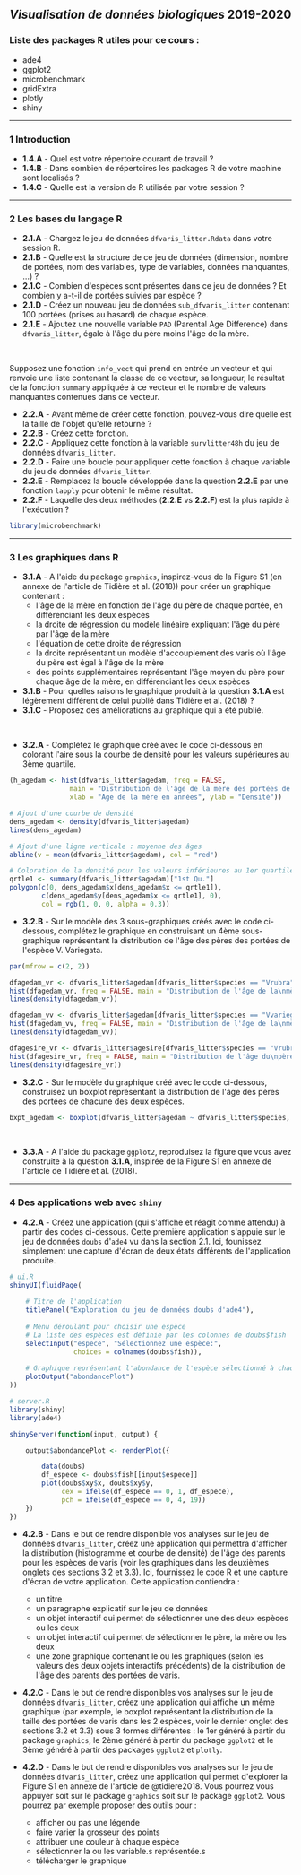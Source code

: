 *Visualisation de données biologiques* 2019-2020
-------------

### Liste des packages R utiles pour ce cours :

- ade4
- ggplot2
- microbenchmark
- gridExtra
- plotly
- shiny

-------------------


### 1 Introduction


- **1.4.A** - Quel est votre répertoire courant de travail ?
- **1.4.B** - Dans combien de répertoires les packages R de votre machine sont localisés ?
- **1.4.C** - Quelle est la version de R utilisée par votre session ?

-------------------


### 2 Les bases du langage R

- **2.1.A** - Chargez le jeu de données `dfvaris_litter.Rdata` dans votre session R.
- **2.1.B** - Quelle est la structure de ce jeu de données (dimension, nombre de portées, nom des variables, type de variables, données manquantes, ...) ?
- **2.1.C** - Combien d'espèces sont présentes dans ce jeu de données ? Et combien y a-t-il de portées suivies par espèce ?
- **2.1.D** - Créez un nouveau jeu de données `sub_dfvaris_litter` contenant 100 portées (prises au hasard) de chaque espèce.
- **2.1.E** - Ajoutez une nouvelle variable `PAD` (Parental Age Difference) dans `dfvaris_litter`, égale à l'âge du père moins l'âge de la mère.

<br>

Supposez une fonction `info_vect` qui prend en entrée un vecteur et qui renvoie une liste contenant la classe de ce vecteur, sa longueur, le résultat de la fonction `summary` appliquée à ce vecteur et le nombre de valeurs manquantes contenues dans ce vecteur.

- **2.2.A** - Avant même de créer cette fonction, pouvez-vous dire quelle est la taille de l'objet qu'elle retourne ?
- **2.2.B** - Créez cette fonction.
- **2.2.C** - Appliquez cette fonction à la variable `survlitter48h` du jeu de données `dfvaris_litter`.
- **2.2.D** - Faire une boucle pour appliquer cette fonction à chaque variable du jeu de données `dfvaris_litter`.
- **2.2.E** - Remplacez la boucle développée dans la question **2.2.E** par une fonction `lapply` pour obtenir le même résultat.
- **2.2.F** - Laquelle des deux méthodes (**2.2.E** vs **2.2.F**) est la plus rapide à l'exécution ?

```r
library(microbenchmark)
```


-------------------

### 3 Les graphiques dans R


- **3.1.A** - A l'aide du package `graphics`, inspirez-vous de la Figure S1 (en annexe de l'article de Tidière et al. (2018)) pour créer un graphique contenant :
  - l'âge de la mère en fonction de l'âge du père de chaque portée, en différenciant les deux espèces
  - la droite de régression du modèle linéaire expliquant l'âge du père par l'âge de la mère
  - l'équation de cette droite de régression
  - la droite représentant un modèle d'accouplement des varis où l'âge du père est égal à l'âge de la mère
  - des points supplémentaires représentant l'âge moyen du père pour chaque âge de la mère, en différenciant les deux espèces
- **3.1.B** - Pour quelles raisons le graphique produit à la question **3.1.A** est légèrement différent de celui publié dans Tidière et al. (2018) ?
- **3.1.C** - Proposez des améliorations au graphique qui a été publié.

<br>

- **3.2.A** - Complétez le graphique créé avec le code ci-dessous en colorant l'aire sous la courbe de densité pour les valeurs supérieures au 3ème quartile.

```r
(h_agedam <- hist(dfvaris_litter$agedam, freq = FALSE, 
               main = "Distribution de l'âge de la mère des portées de varis",
               xlab = "Age de la mère en années", ylab = "Densité"))

# Ajout d'une courbe de densité
dens_agedam <- density(dfvaris_litter$agedam)
lines(dens_agedam)

# Ajout d'une ligne verticale : moyenne des âges
abline(v = mean(dfvaris_litter$agedam), col = "red")

# Coloration de la densité pour les valeurs inférieures au 1er quartile
qrtle1 <- summary(dfvaris_litter$agedam)["1st Qu."]
polygon(c(0, dens_agedam$x[dens_agedam$x <= qrtle1]), 
        c(dens_agedam$y[dens_agedam$x <= qrtle1], 0), 
        col = rgb(1, 0, 0, alpha = 0.3))
```
- **3.2.B** - Sur le modèle des 3 sous-graphiques créés avec le code ci-dessous, complétez le graphique en construisant un 4ème sous-graphique représentant la distribution de l'âge des pères des portées de l'espèce V. Variegata.

```r
par(mfrow = c(2, 2))

dfagedam_vr <- dfvaris_litter$agedam[dfvaris_litter$species == "Vrubra"]
hist(dfagedam_vr, freq = FALSE, main = "Distribution de l'âge de la\nmère des portées de V. Rubra", xlab = "Age de la mère", ylab = "Densité", col = "#69b3a2")
lines(density(dfagedam_vr))

dfagedam_vv <- dfvaris_litter$agedam[dfvaris_litter$species == "Vvariegata"]
hist(dfagedam_vv, freq = FALSE, main = "Distribution de l'âge de la\nmère des portées de V. Variegata", xlab = "Age de la mère", ylab = "", col = "#404080")
lines(density(dfagedam_vv))

dfagesire_vr <- dfvaris_litter$agesire[dfvaris_litter$species == "Vrubra"]
hist(dfagesire_vr, freq = FALSE, main = "Distribution de l'âge du\npère des portées de V. Rubra", xlab = "Age du père", ylab = "Densité", col = "#69b3a2")
lines(density(dfagesire_vr))
```
- **3.2.C** - Sur le modèle du graphique créé avec le code ci-dessous, construisez un boxplot représentant la distribution de l'âge des pères des portées de chacune des deux espèces.

```r
bxpt_agedam <- boxplot(dfvaris_litter$agedam ~ dfvaris_litter$species, xlab = "", ylab = "Age de la mère", col = c("#69b3a2", "#404080"))
```

<br>

- **3.3.A** - A l'aide du package `ggplot2`, reproduisez la figure que vous avez construite à la question **3.1.A**, inspirée de la Figure S1 en annexe de l'article de Tidière et al. (2018). 


-------------------


### 4 Des applications web avec `shiny`

- **4.2.A** - Créez une application (qui s'affiche et réagit comme attendu) à partir des codes ci-dessous.
Cette première application s'appuie sur le jeu de données `doubs` d'`ade4` vu dans la section 2.1.
Ici, founissez simplement une capture d'écran de deux états différents de l'application produite.

```r
# ui.R
shinyUI(fluidPage(
    
    # Titre de l'application
    titlePanel("Exploration du jeu de données doubs d'ade4"),
    
    # Menu déroulant pour choisir une espèce
    # La liste des espèces est définie par les colonnes de doubs$fish
    selectInput("espece", "Sélectionnez une espèce:",
                choices = colnames(doubs$fish)),
    
    # Graphique représentant l'abondance de l'espèce sélectionné à chaque position géographique (doubs$xy)
    plotOutput("abondancePlot")
))

# server.R
library(shiny)
library(ade4)

shinyServer(function(input, output) {

    output$abondancePlot <- renderPlot({

        data(doubs)
        df_espece <- doubs$fish[[input$espece]]
        plot(doubs$xy$x, doubs$xy$y, 
             cex = ifelse(df_espece == 0, 1, df_espece),
             pch = ifelse(df_espece == 0, 4, 19))
    })
})
```


- **4.2.B** - Dans le but de rendre disponible vos analyses sur le jeu de données `dfvaris_litter`, créez une application qui permettra d'afficher la distribution (histogramme et courbe de densité) de l'âge des parents pour les espèces de varis (voir les graphiques dans les deuxièmes onglets des sections 3.2 et 3.3). 
Ici, fournissez le code R et une capture d'écran de votre application.
Cette application contiendra :
  - un titre
  - un paragraphe explicatif sur le jeu de données
  - un objet interactif qui permet de sélectionner une des deux espèces ou les deux
  - un objet interactif qui permet de sélectionner le père, la mère ou les deux
  - une zone graphique contenant le ou les graphiques (selon les valeurs des deux objets interactifs précédents) de la distribution de l'âge des parents des portées de varis.


- **4.2.C** - Dans le but de rendre disponibles vos analyses sur le jeu de données `dfvaris_litter`, créez une application qui affiche un même graphique (par exemple, le boxplot représentant la distribution de la taille des portées de varis dans les 2 espèces, voir le dernier onglet des sections 3.2 et 3.3) sous 3 formes différentes : le 1er généré à partir du package `graphics`, le 2ème généré à partir du package `ggplot2` et le 3ème généré à partir des packages `ggplot2` et `plotly`. 

- **4.2.D** - Dans le but de rendre disponibles vos analyses sur le jeu de données `dfvaris_litter`, créez une application qui permet d'explorer la Figure S1 en annexe de l'article de @tidiere2018. 
Vous pourrez vous appuyer soit sur le package `graphics` soit sur le package `ggplot2`.
Vous pourrez par exemple proposer des outils pour :
  - afficher ou pas une légende
  - faire varier la grosseur des points
  - attribuer une couleur à chaque espèce
  - sélectionner la ou les variable.s représentée.s
  - télécharger le graphique
  